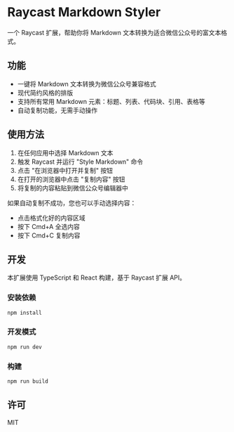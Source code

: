 # Raycast Markdown Styler

一个 Raycast 扩展，帮助你将 Markdown 文本转换为适合微信公众号的富文本格式。

## 功能

- 一键将 Markdown 文本转换为微信公众号兼容格式
- 现代简约风格的排版
- 支持所有常用 Markdown 元素：标题、列表、代码块、引用、表格等
- 自动复制功能，无需手动操作

## 使用方法

1. 在任何应用中选择 Markdown 文本
2. 触发 Raycast 并运行 "Style Markdown" 命令
3. 点击 "在浏览器中打开并复制" 按钮
4. 在打开的浏览器中点击 "复制内容" 按钮
5. 将复制的内容粘贴到微信公众号编辑器中

如果自动复制不成功，您也可以手动选择内容：

- 点击格式化好的内容区域
- 按下 Cmd+A 全选内容
- 按下 Cmd+C 复制内容

## 开发

本扩展使用 TypeScript 和 React 构建，基于 Raycast 扩展 API。

### 安装依赖

```bash
npm install
```

### 开发模式

```bash
npm run dev
```

### 构建

```bash
npm run build
```

## 许可

MIT
